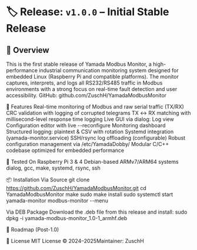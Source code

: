 # 🏷 Release: `v1.0.0` – Initial Stable Release

## 🎯 Overview
This is the first stable release of Yamada Modbus Monitor, a high-performance industrial communication monitoring system designed for embedded Linux (Raspberry Pi and compatible platforms).
The monitor captures, interprets, and logs all RS232/RS485 traffic in Modbus environments with a strong focus on real-time fault detection and user accessibility.
GitHub: github.com/ZuschH/YamadaModbusMonitor

🚀 Features
Real-time monitoring of Modbus and raw serial traffic (TX/RX)
CRC validation with logging of corrupted telegrams
TX ↔ RX matching with millisecond-level response time logging
Live GUI via dialog:
Log view
Configuration editor with live --reconfigure
Monitoring dashboard
Structured logging: plaintext & CSV with rotation
Systemd integration (yamada-monitor.service)
SSH/rsync log offloading (configurable)
Robust configuration management via /etc/YamadaDobby/
Modular C/C++ codebase optimized for embedded performance

🧪 Tested On
Raspberry Pi 3 & 4
Debian-based ARMv7/ARM64 systems
dialog, gcc, make, systemd, rsync, ssh

📦 Installation
Via Source
git clone https://github.com/ZuschH/YamadaModbusMonitor.git
cd YamadaModbusMonitor
make
sudo make install
sudo systemctl start yamada-monitor
modbus-monitor --menu

Via DEB Package
Download the .deb file from this release and install:
sudo dpkg -i yamada-modbus-monitor_1.0-1_armhf.deb

🔮 Roadmap (Post-1.0)


📄 License
MIT License © 2024–2025Maintainer: ZuschH

